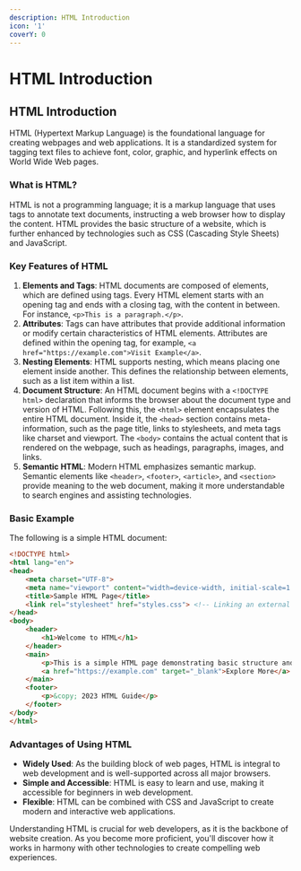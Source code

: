 ```yaml
---
description: HTML Introduction
icon: '1'
coverY: 0
---
```


# HTML Introduction

## HTML Introduction

HTML (Hypertext Markup Language) is the foundational language for creating webpages and web applications. It is a standardized system for tagging text files to achieve font, color, graphic, and hyperlink effects on World Wide Web pages.

### What is HTML?

HTML is not a programming language; it is a markup language that uses tags to annotate text documents, instructing a web browser how to display the content. HTML provides the basic structure of a website, which is further enhanced by technologies such as CSS (Cascading Style Sheets) and JavaScript.

### Key Features of HTML

1. **Elements and Tags**: HTML documents are composed of elements, which are defined using tags. Every HTML element starts with an opening tag and ends with a closing tag, with the content in between. For instance, `<p>This is a paragraph.</p>`.
2. **Attributes**: Tags can have attributes that provide additional information or modify certain characteristics of HTML elements. Attributes are defined within the opening tag, for example, `<a href="https://example.com">Visit Example</a>`.
3. **Nesting Elements**: HTML supports nesting, which means placing one element inside another. This defines the relationship between elements, such as a list item within a list.
4. **Document Structure**: An HTML document begins with a `<!DOCTYPE html>` declaration that informs the browser about the document type and version of HTML. Following this, the `<html>` element encapsulates the entire HTML document. Inside it, the `<head>` section contains meta-information, such as the page title, links to stylesheets, and meta tags like charset and viewport. The `<body>` contains the actual content that is rendered on the webpage, such as headings, paragraphs, images, and links.
5. **Semantic HTML**: Modern HTML emphasizes semantic markup. Semantic elements like `<header>`, `<footer>`, `<article>`, and `<section>` provide meaning to the web document, making it more understandable to search engines and assisting technologies.

### Basic Example

The following is a simple HTML document:

```html
<!DOCTYPE html>
<html lang="en">
<head>
    <meta charset="UTF-8">
    <meta name="viewport" content="width=device-width, initial-scale=1.0">
    <title>Sample HTML Page</title>
    <link rel="stylesheet" href="styles.css"> <!-- Linking an external CSS file -->
</head>
<body>
    <header>
        <h1>Welcome to HTML</h1>
    </header>
    <main>
        <p>This is a simple HTML page demonstrating basic structure and elements.</p>
        <a href="https://example.com" target="_blank">Explore More</a>
    </main>
    <footer>
        <p>&copy; 2023 HTML Guide</p>
    </footer>
</body>
</html>
```

### Advantages of Using HTML

* **Widely Used**: As the building block of web pages, HTML is integral to web development and is well-supported across all major browsers.
* **Simple and Accessible**: HTML is easy to learn and use, making it accessible for beginners in web development.
* **Flexible**: HTML can be combined with CSS and JavaScript to create modern and interactive web applications.

Understanding HTML is crucial for web developers, as it is the backbone of website creation. As you become more proficient, you'll discover how it works in harmony with other technologies to create compelling web experiences.
